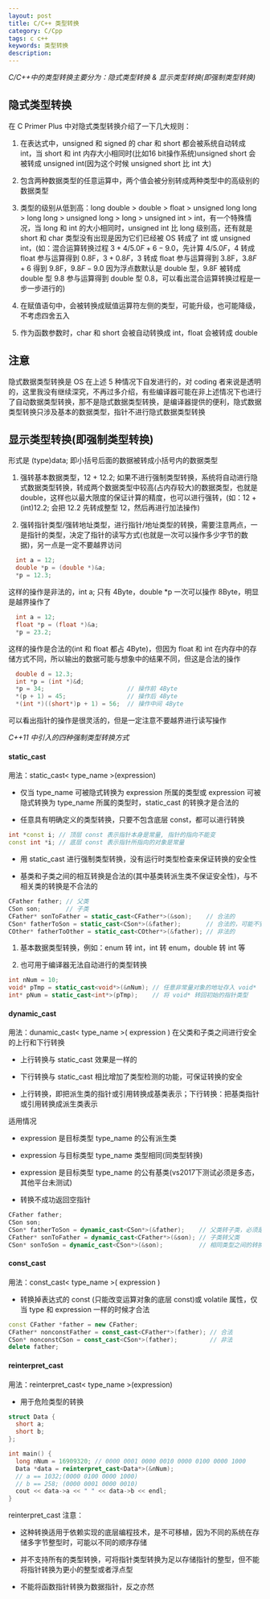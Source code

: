 ```yaml
---
layout: post
title: C/C++ 类型转换
category: C/Cpp
tags: c c++
keywords: 类型转换
description:
---
```


*C/C++中的类型转换主要分为：隐式类型转换 & 显示类型转换(即强制类型转换)*

## 隐式类型转换

在 C Primer Plus 中对隐式类型转换介绍了一下几大规则：

1. 在表达式中，unsigned 和 signed 的 char 和 short 都会被系统自动转成 int，当 short 和 int 内存大小相同时(比如16 bit操作系统)unsigned short 会被转成 unsigned int(因为这个时候 unsigned short 比 int 大)

2. 包含两种数据类型的任意运算中，两个值会被分别转成两种类型中的高级别的数据类型

3. 类型的级别从低到高：long double > double > float > unsigned long long > long long > unsigned long > long > unsigned int > int，有一个特殊情况，当 long 和 int 的大小相同时，unsigned int 比 long 级别高，还有就是 short 和 char 类型没有出现是因为它们已经被 OS 转成了 int 或 unsigned int，(如：混合运算转换过程 $3+4/5.0F+6-9.0$，先计算 $4/5.0F$，4 转成 float 参与运算得到 0.8F，$3+0.8F$，3 转成 float 参与运算得到 3.8F，$3.8F+6$ 得到 9.8F，$9.8F-9.0$ 因为浮点数默认是 double 型，9.8F 被转成 double 型 9.8 参与运算得到 double 型 0.8，可以看出混合运算转换过程是一步一步进行的)

4. 在赋值语句中，会被转换成赋值运算符左侧的类型，可能升级，也可能降级，不考虑四舍五入

5. 作为函数参数时，char 和 short 会被自动转换成 int，float 会被转成 double

## 注意

隐式数据类型转换是 OS 在上述 5 种情况下自发进行的，对 coding 者来说是透明的，这里我没有继续深究，不再过多介绍，有些编译器可能在非上述情况下也进行了自动数据类型转换，那不是隐式数据类型转换，是编译器提供的便利，隐式数据类型转换只涉及基本的数据类型，指针不进行隐式数据类型转换

## 显示类型转换(即强制类型转换)

形式是 (type)data; 即小括号后面的数据被转成小括号内的数据类型

1. 强转基本数据类型，12 + 12.2; 如果不进行强制类型转换，系统将自动进行隐式数据类型转换，转成两个数据类型中较高(占内存较大)的数据类型，也就是 double，这样也以最大限度的保证计算的精度，也可以进行强转，(如：12 + (int)12.2; 会把 12.2 先转成整型 12，然后再进行加法操作)

2. 强转指针类型/强转地址类型，进行指针/地址类型的转换，需要注意两点，一是指针的类型，决定了指针的读写方式(也就是一次可以操作多少字节的数据)，另一点是一定不要越界访问

```cpp
  int a = 12;
  double *p = (double *)&a;
  *p = 12.3;
```

这样的操作是非法的，int a; 只有 4Byte，double *p 一次可以操作 8Byte，明显是越界操作了

```cpp
  int a = 12;
  float *p = (float *)&a;
  *p = 23.2;
```

这样的操作是合法的(int 和 float 都占 4Byte)，但因为 float 和 int 在内存中的存储方式不同，所以输出的数据可能与想象中的结果不同，但这是合法的操作

```cpp
  double d = 12.3;
  int *p = (int *)&d;
  *p = 34;                       // 操作前 4Byte
  *(p + 1) = 45;                 // 操作后 4Byte
  *(int *)((short*)p + 1) = 56;  // 操作中间 4Byte
```

可以看出指针的操作是很灵活的，但是一定注意不要越界进行读写操作

*C++11 中引入的四种强制类型转换方式*

#### static_cast

用法：static_cast< type_name >(expression)

- 仅当 type_name 可被隐式转换为 expression 所属的类型或 expression 可被隐式转换为 type_name 所属的类型时，static_cast 的转换才是合法的

- 任意具有明确定义的类型转换，只要不包含底层 const，都可以进行转换

```cpp
int *const i; // 顶层 const 表示指针本身是常量, 指针的指向不能变
const int *i; // 底层 const 表示指针所指向的对象是常量
```

- 用 static_cast 进行强制类型转换，没有运行时类型检查来保证转换的安全性

- 基类和子类之间的相互转换是合法的(其中基类转派生类不保证安全性)，与不相关类的转换是不合法的

```cpp
CFather father; // 父类
CSon son;       // 子类
CFather* sonToFather = static_cast<CFather*>(&son);    // 合法的
CSon* fatherToSon = static_cast<CSon*>(&father);       // 合法的，可能不安全
COther* fatherToOther = static_cast<COther*>(&father); // 非法的
```

1. 基本数据类型转换，例如：enum 转 int，int 转 enum，double 转 int 等

2. 也可用于编译器无法自动进行的类型转换

```cpp
int nNum = 10;
void* pTmp = static_cast<void*>(&nNum); // 任意非常量对象的地址存入 void*
int* pNum = static_cast<int*>(pTmp);    // 将 void* 转回初始的指针类型
```

#### dynamic_cast

用法：dunamic_cast< type_name >( expression ) 在父类和子类之间进行安全的上行和下行转换

- 上行转换与 static_cast 效果是一样的

- 下行转换与 static_cast 相比增加了类型检测的功能，可保证转换的安全

- 上行转换，即把派生类的指针或引用转换成基类表示；下行转换：把基类指针或引用转换成派生类表示

适用情况

- expression 是目标类型 type_name 的公有派生类

- expression 与目标类型 type_name 类型相同(同类型转换)

- expression 是目标类型 type_name 的公有基类(vs2017下测试必须是多态，其他平台未测试)

- 转换不成功返回空指针

```cpp
CFather father;
CSon son;
CSon* fatherToSon = dynamic_cast<CSon*>(&father);    // 父类转子类，必须是多态的情况
CFather* sonToFather = dynamic_cast<CFather*>(&son); // 子类转父类
CSon* sonToSon = dynamic_cast<CSon*>(&son);          // 相同类型之间的转换
```

#### const_cast

用法：const_cast< type_name >( expression )

- 转换掉表达式的 const (只能改变运算对象的底层 const)或 volatile 属性，仅当 type 和 expression 一样的时候才合法

```cpp
const CFather *father = new CFather;
CFather* nonconstFather = const_cast<CFather*>(father); // 合法
CSon* nonconstCSon = const_cast<CSon*>(father);         // 非法
delete father;
```

#### reinterpret_cast

用法：reinterpret_cast< type_name >(expression)

- 用于危险类型的转换

```cpp
struct Data {
  short a;
  short b;
};

int main() {
  long nNum = 16909320; // 0000 0001 0000 0010 0000 0100 0000 1000
  Data *data = reinterpret_cast<Data*>(&nNum);
  // a == 1032;(0000 0100 0000 1000)
  // b == 258; (0000 0001 0000 0010)
  cout << data->a << " " << data->b << endl;
}
```

reinterpret_cast 注意：

- 这种转换适用于依赖实现的底层编程技术，是不可移植，因为不同的系统在存储多字节整型时，可能以不同的顺序存储

- 并不支持所有的类型转换，可将指针类型转换为足以存储指针的整型，但不能将指针转换为更小的整型或者浮点型

- 不能将函数指针转换为数据指针，反之亦然